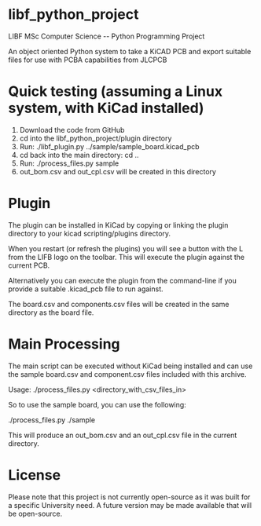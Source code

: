 # libf_python_project
LIBF MSc Computer Science -- Python Programming Project

An object oriented Python system to take a KiCAD PCB and export
suitable files for use with PCBA capabilities from JLCPCB

# Quick testing (assuming a Linux system, with KiCad installed)

1. Download the code from GitHub
2. cd into the libf_python_project/plugin directory
3. Run: ./libf_plugin.py ../sample/sample_board.kicad_pcb
4. cd back into the main directory: cd ..
5. Run: ./process_files.py sample
6. out_bom.csv and out_cpl.csv will be created in this directory

# Plugin

The plugin can be installed in KiCad by copying or linking the plugin directory 
to your kicad scripting/plugins directory.

When you restart (or refresh the plugins) you will see a button with the L from
the LIFB logo on the toolbar. This will execute the plugin against the current
PCB.

Alternatively you can execute the plugin from the command-line if you provide
a suitable .kicad_pcb file to run against.

The board.csv and components.csv files will be created in the same directory as
the board file.

# Main Processing

The main script can be executed without KiCad being installed and can use the
sample board.csv and component.csv files included with this archive.

Usage: ./process_files.py <directory_with_csv_files_in>

So to use the sample board, you can use the following:

./process_files.py ./sample

This will produce an out_bom.csv and an out_cpl.csv file in the current directory.

# License

Please note that this project is not currently open-source as it was built
for a specific University need. A future version may be made available that
will be open-source.
